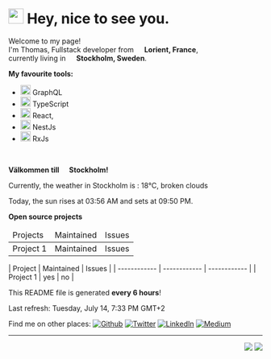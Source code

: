 <h1><img src="https://emojis.slackmojis.com/emojis/images/1531849430/4246/blob-sunglasses.gif?1531849430" width="30"/> Hey, nice to see you.</h1>


<p>Welcome to my page! </br> I'm Thomas, Fullstack developer from <img src="https://image.flaticon.com/icons/svg/197/197560.svg" width="13"/> <b>Lorient, France</b>,</br>currently living in <img src="https://image.flaticon.com/icons/svg/197/197564.svg" width="13"/> <b>Stockholm, Sweden</b>. </p>

<p><b>My favourite tools:</b></p>
<ul>
<li><img src="https://upload.wikimedia.org/wikipedia/commons/thumb/1/17/GraphQL_Logo.svg/1024px-GraphQL_Logo.svg.png" width="20"/> GraphQL</li>
<li><img src="https://cdn.iconscout.com/icon/free/png-512/typescript-1174965.png" width="20"/> TypeScript</li>
<li><img src="https://cdn4.iconfinder.com/data/icons/logos-3/600/React.js_logo-512.png" width="20"/> React, </li>
<li><img src="https://seeklogo.com/images/N/nestjs-logo-09342F76C0-seeklogo.com.png" width="20"/> NestJs</li>
<li><img src="https://cdn.worldvectorlogo.com/logos/rxjs-1.svg" width="20"/> RxJs</li>
</ul>
</br>
<p><b>Välkommen till <img src="https://image.flaticon.com/icons/svg/197/197564.svg" width="13"/> Stockholm!</b></p>
<p>Currently, the weather in Stockholm is : 18°C, broken clouds</p>
<p>Today, the sun rises at 03:56 AM and sets at 09:50 PM.</p>

<p><b>Open source projects</b></p>
<table>
<thead>
<tr><td>Projects</td>
<td>Maintained</td>
<td>Issues</td></tr>
</thead>
<tbody>
<tr><td>Project 1</td><td>Maintained</td><td>Issues</td></tr></tbody>
</table>
|  Project | Maintained  | Issues  |
| ------------ | ------------ | ------------ |
|  Project 1 | yes   | no  |




</hr>

<p>This README file is generated <b>every 6 hours</b>!</p>
<p>Last refresh: Tuesday, July 14, 7:33 PM GMT+2</p>


Find me on other places:
[![Github](https://img.shields.io/github/followers/thmsgbrt.svg?label=GitHub&style=social)](https://github.com/thmsgbrt) [![Twitter](https://img.shields.io/twitter/follow/Guibz16?label=Twitter&style=social)](https://twitter.com/Guibz16) [![LinkedIn](https://img.shields.io/badge/LinkedIn-My_Resume-__?style=social&logo=LinkedIn)](https://www.linkedin.com/in/thomas-guibert) [![Medium](https://img.shields.io/badge/Medium-My_Stories-__?style=social&logo=Medium)](https://medium.com/@th.guibert)


------------
<p align="right">
<img src="https://github.com/thmsgbrt/thmsgbrt/workflows/README%20build/badge.svg" /> <a href="https://github.com/thmsgbrt"><img src="https://visitor-badge.glitch.me/badge?page_id=thmsgbrt.thmsgbrt" /></a>
</p>

